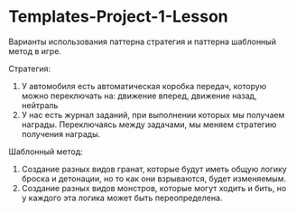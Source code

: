 # Templates-Project-1-Lesson

Варианты использования паттерна стратегия и паттерна шаблонный метод в игре.

Стратегия:
1. У автомобиля есть автоматическая коробка передач, которую можно переключать на: движение вперед, движение назад, нейтраль
2. У нас есть журнал заданий, при выполнении которых мы получаем награды. Переключаясь между задачами, мы меняем стратегию получения награды.

Шаблонный метод:
1. Создание разных видов гранат, которые будут иметь общую логику броска и детонации, но то как они взрываются, будет изменяемым.
2. Создание разных видов монстров, которые могут ходить и бить, но у каждого эта логика может быть переопределена.
